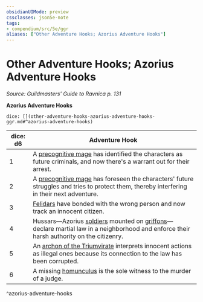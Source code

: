 ```yaml
---
obsidianUIMode: preview
cssclasses: json5e-note
tags:
- compendium/src/5e/ggr
aliases: ["Other Adventure Hooks; Azorius Adventure Hooks"]
---
```

# Other Adventure Hooks; Azorius Adventure Hooks
*Source: Guildmasters' Guide to Ravnica p. 131* 

**Azorius Adventure Hooks**

`dice: [](other-adventure-hooks-azorius-adventure-hooks-ggr.md#^azorius-adventure-hooks)`

| dice: d6 | Adventure Hook |
|----------|----------------|
| 1 | A [precognitive mage](/Systems/5e/bestiary/humanoid/precognitive-mage-ggr.md) has identified the characters as future criminals, and now there's a warrant out for their arrest. |
| 2 | A [precognitive mage](/Systems/5e/bestiary/humanoid/precognitive-mage-ggr.md) has foreseen the characters' future struggles and tries to protect them, thereby interfering in their next adventure. |
| 3 | [Felidars](/Systems/5e/bestiary/celestial/felidar-ggr.md) have bonded with the wrong person and now track an innocent citizen. |
| 4 | Hussars—Azorius [soldiers](/Systems/5e/bestiary/humanoid/soldier-ggr.md)  mounted on [griffons](/Systems/5e/bestiary/monstrosity/griffon.md)—declare martial law in a neighborhood and enforce their harsh authority on the citizenry. |
| 5 | An [archon of the Triumvirate](/Systems/5e/bestiary/celestial/archon-of-the-triumvirate-ggr.md) interprets innocent actions as illegal ones because its connection to the law has been corrupted. |
| 6 | A missing [homunculus](/Systems/5e/bestiary/construct/homunculus.md) is the sole witness to the murder of a judge. |
^azorius-adventure-hooks